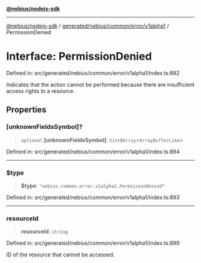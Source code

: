 [**@nebius/nodejs-sdk**](../../../../../../README.md)

***

[@nebius/nodejs-sdk](../../../../../../README.md) / [generated/nebius/common/error/v1alpha1](../README.md) / PermissionDenied

# Interface: PermissionDenied

Defined in: src/generated/nebius/common/error/v1alpha1/index.ts:892

Indicates that the action cannot be performed because there are insufficient access rights to a resource.

## Properties

### \[unknownFieldsSymbol\]?

> `optional` **\[unknownFieldsSymbol\]**: `Uint8Array`\<`ArrayBufferLike`\>

Defined in: src/generated/nebius/common/error/v1alpha1/index.ts:894

***

### $type

> **$type**: `"nebius.common.error.v1alpha1.PermissionDenied"`

Defined in: src/generated/nebius/common/error/v1alpha1/index.ts:893

***

### resourceId

> **resourceId**: `string`

Defined in: src/generated/nebius/common/error/v1alpha1/index.ts:899

ID of the resource that cannot be accessed.
